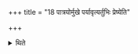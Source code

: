 +++
title = "18 पात्रयोर्मुखे पर्यावृत्यर्तुभिः प्रेष्येति"

+++

<details><summary>थिते</summary>

18. After having turned round the mouths of the two cups the Adhvaryu offers the libations of Soma-juice in them (after having ordered the Maitrāvaruṇa with) “Do you order the Hotr̥ to recite the offering verse.” The Pratiprasthātr̥ does the same manner.  

[^1]: The cup has mouths on both the sides (see XII.1.13.). The Adhvaryu offers through the mouth other than the one used earlier.   
</details>
